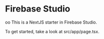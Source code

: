 # Firebase Studio
oo
This is a NextJS starter in Firebase Studio.

To get started, take a look at src/app/page.tsx.
